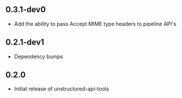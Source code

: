 ## 0.3.1-dev0

* Add the ability to pass Accept MIME type headers to pipeline API's

## 0.2.1-dev1

* Dependency bumps

## 0.2.0

* Initial release of unstructured-api-tools

